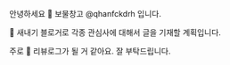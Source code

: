 안녕하세요 👋  보물창고 @qhanfckdrh 입니다.

🌱  새내기 블로거로 각종 관심사에 대해서 글을 기재할 계획입니다.

주로 👀  리뷰로그가 될 거 같아요. 잘 부탁드립니다.

<!---
qhanfckdrh/qhanfckdrh is a ✨ special ✨ repository because its `README.md` (this file) appears on your GitHub profile.
You can click the Preview link to take a look at your changes.
--->
